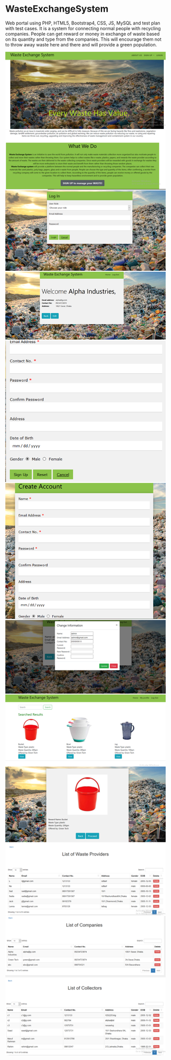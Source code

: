 # WasteExchangeSystem
Web portal using PHP, HTML5, Bootstrap4, CSS, JS, MySQL and test plan with test cases. It is a system for connecting normal people with recycling companies. People can get reward or money in exchange of waste based on its quantity and type from the companies. This will encourage them not to throw away waste here and there and will provide a green population. 

![](image/1.png)
![](image/2.png)
![](image/3.png)
![](image/0.png)
![](image/4.png)
![](image/5.png)
![](image/6.png)
![](image/7.png)
![](image/8.png)
![](image/9.png)
![](image/10.png)
![](image/11.png)
